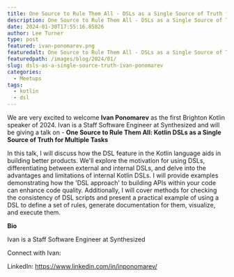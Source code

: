 ```yaml
---
title: One Source to Rule Them All - DSLs as a Single Source of Truth for Multiple Tasks with Ivan Ponomarev
description: One Source to Rule Them All - DSLs as a Single Source of Truth for Multiple Tasks with Ivan Ponomarev
date: 2024-01-30T17:55:16.85826
author: Lee Turner
type: post
featured: ivan-ponomarev.png
featuredalt: One Source to Rule Them All - DSLs as a Single Source of Truth for Multiple Tasks with Ivan Ponomarev
featuredpath: /images/blog/2024/01/
slug: dsls-as-a-single-source-truth-ivan-ponomarev
categories:
  - Meetups
tags:
  - kotlin
  - dsl
---
```


We are very excited to welcome **Ivan Ponomarev** as the first Brighton Kotlin speaker of 2024. Ivan is a Staff Software
Engineer at Synthesized and will be giving a talk on - **One Source to Rule Them All: Kotlin DSLs as a Single Source of
Truth for Multiple Tasks**

In this talk, I will discuss how the DSL feature in the Kotlin language aids in building better products. We'll explore
the motivation for using DSLs, differentiating between external and internal DSLs, and delve into the advantages and
limitations of internal Kotlin DSLs. I will provide examples demonstrating how the 'DSL approach' to building APIs
within your code can enhance code quality. Additionally, I will cover methods for checking the consistency of DSL
scripts and present a practical example of using a DSL to define a set of rules, generate documentation for them,
visualize, and execute them.

**Bio**

Ivan is a Staff Software Engineer at Synthesized

Connect with Ivan:

LinkedIn: https://www.linkedin.com/in/inponomarev/
